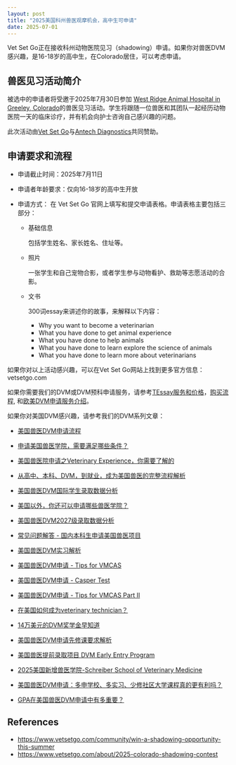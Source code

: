 ```yaml
---
layout: post
title: "2025美国科州兽医观摩机会，高中生可申请"
date: 2025-07-01
---
```


Vet Set Go正在接收科州动物医院见习（shadowing）申请。如果你对兽医DVM感兴趣，是16-18岁的高中生，在Colorado居住，可以考虑申请。

## 兽医见习活动简介 ##

被选中的申请者将受邀于2025年7月30日参加 [West Ridge Animal Hospital in Greeley, Colorado](https://www.wrah.net/about-us)的兽医见习活动。学生将跟随一位兽医和其团队一起经历动物医院一天的临床诊疗，并有机会向护士咨询自己感兴趣的问题。

此次活动由[Vet Set Go](https://www.vetsetgo.com/about)与[Antech Diagnostics](https://www.antechdiagnostics.com/)共同赞助。

## 申请要求和流程 ##

+ 申请截止时间：2025年7月11日
  
+ 申请者年龄要求：仅向16-18岁的高中生开放
  
+ 申请方式：
  在 Vet Set Go 官网上填写和提交申请表格。申请表格主要包括三部分：
  + 基础信息

    包括学生姓名、家长姓名、住址等。
  + 照片
    
    一张学生和自己宠物合影，或者学生参与动物看护、救助等志愿活动的合影。
  + 文书

    300词essay来讲述你的故事，来解释以下内容：
    + Why you want to become a veterinarian
    + What you have done to get animal experience
    + What you have done to help animals
    + What you have done to learn explore the science of animals
    + What you have done to learn more about veterinarians

如果你对以上活动感兴趣，可以在Vet Set Go网站上找到更多官方信息：vetsetgo.com



如果你需要我们的DVM或DVM预科申请服务，请参考[TEssay服务和价格](https://tessay.org/blog/2024/04/02/faq)，[购买流程](https://tessay.org/blog/2024/04/10/contact-form), 和[欧美DVM申请服务介绍](https://tessay.org/blog/2024/05/29/intro-to-dvm-application-service)。


如果你对美国DVM感兴趣，请参考我们的DVM系列文章：

+ [美国兽医DVM申请流程](https://www.tessay.org/blog/2018/10/05/vmcas)

+ [申请美国兽医学院，需要满足哪些条件？](https://www.tessay.org/blog/2020/12/29/dvm-application)

+ [美国兽医院申请之Veterinary Experience，你需要了解的](https://www.tessay.org/blog/2022/04/18/veterinary-experience)

+ [从高中、本科、DVM，到就业，成为美国兽医的完整流程解析](https://www.tessay.org/blog/2023/03/20/dvm-whole-process)

+ [美国兽医DVM国际学生录取数据分析](https://tessay.org/blog/2022/11/28/dvm-international-admission-analytics)

+ [美国以外，你还可以申请哪些兽医学院？](https://tessay.org/blog/2023/07/18/vet-schools-outside-of-america)

+ [美国兽医DVM2027级录取数据分析](https://tessay.org/blog/2023/08/01/2027-DVM-Admission-Analytics)

+ [常见问题解答 - 国内本科生申请美国兽医项目](https://tessay.org/blog/2023/04/09/dvm-foreign-applicants-faq)

+ [美国兽医DVM实习解析](https://tessay.org/blog/2023/11/01/post-dvm-analytics)

+ [美国兽医DVM申请 - Tips for VMCAS](https://tessay.org/blog/2024/07/07/dvm-vmcas-tips)

+ [美国兽医DVM申请 - Casper Test](https://tessay.org/blog/2024/07/14/casper-test-for-dvm)

+ [美国兽医DVM申请 - Tips for VMCAS Part II](https://tessay.org/blog/2024/08/04/vmcas-part-ii)

+ [在美国如何成为veterinary technician？](https://tessay.org/blog/2024/09/11/how-to-become-a-certified-vet-tech)

+ [14万美元的DVM奖学金早知道](https://tessay.org/blog/2024/12/01/intro-to-veterinary-student-scholarship)

+ [美国兽医DVM申请先修课要求解析](https://tessay.org/blog/2025/01/10/dvm-admissions-prerequisites)

+ [美国兽医提前录取项目 DVM Early Entry Program](https://tessay.org/blog/2025/02/10/dvm-early-entry-programs)

+ [2025美国新增兽医学院-Schreiber School of Veterinary Medicine](https://tessay.org/blog/2025/04/01/dvm-schreiber-school-application)

+ [美国兽医DVM申请：多申学校、多实习、少修社区大学课程真的更有利吗？](https://tessay.org/blog/2025/05/01/dvm-applicant-survey)

+ [GPA在美国兽医DVM申请中有多重要？](https://tessay.org/blog/2025/06/01/why-gpa-is-important-in-dvm-admissions)

## References ##

+ https://www.vetsetgo.com/community/win-a-shadowing-opportunity-this-summer
+ https://www.vetsetgo.com/about/2025-colorado-shadowing-contest
